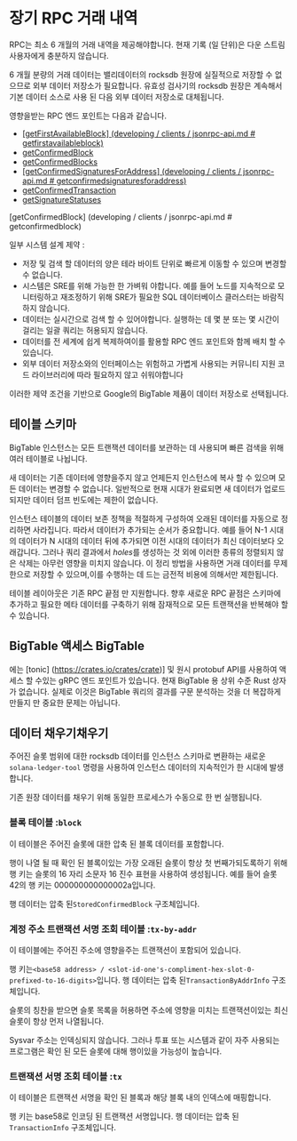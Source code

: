 # 장기 RPC 거래 내역

RPC는 최소 6 개월의 거래 내역을 제공해야합니다. 현재 기록 (일 단위)은 다운 스트림 사용자에게 충분하지 않습니다.

6 개월 분량의 거래 데이터는 밸리데이터의 rocksdb 원장에 실질적으로 저장할 수 없으므로 외부 데이터 저장소가 필요합니다. 유효성 검사기의 rocksdb 원장은 계속해서 기본 데이터 소스로 사용 된 다음 외부 데이터 저장소로 대체됩니다.

영향을받는 RPC 엔드 포인트는 다음과 같습니다.

- [\[getFirstAvailableBlock\] (developing / clients / jsonrpc-api.md # getfirstavailableblock)](developing/clients/jsonrpc-api.md#getfirstavailableblock)
- [getConfirmedBlock](developing/clients/jsonrpc-api.md#getconfirmedblock)
- [getConfirmedBlocks](developing/clients/jsonrpc-api.md#getconfirmedblocks)
- [\[getConfirmedSignaturesForAddress\] (developing / clients / jsonrpc-api.md # getconfirmedsignaturesforaddress)](developing/clients/jsonrpc-api.md#getconfirmedsignaturesforaddress)
- [getConfirmedTransaction](developing/clients/jsonrpc-api.md#getconfirmedtransaction)
- [getSignatureStatuses](developing/clients/jsonrpc-api.md#getsignaturestatuses)

\[getConfirmedBlock\] (developing / clients / jsonrpc-api.md # getconfirmedblock)

일부 시스템 설계 제약 :

- 저장 및 검색 할 데이터의 양은 테라 바이트 단위로 빠르게 이동할 수 있으며 변경할 수 없습니다.
- 시스템은 SRE를 위해 가능한 한 가벼워 야합니다. 예를 들어 노드를 지속적으로 모니터링하고 재조정하기 위해 SRE가 필요한 SQL 데이터베이스 클러스터는 바람직하지 않습니다.
- 데이터는 실시간으로 검색 할 수 있어야합니다. 실행하는 데 몇 분 또는 몇 시간이 걸리는 일괄 쿼리는 허용되지 않습니다.
- 데이터를 전 세계에 쉽게 복제하여이를 활용할 RPC 엔드 포인트와 함께 배치 할 수 있습니다.
- 외부 데이터 저장소와의 인터페이스는 위험하고 가볍게 사용되는 커뮤니티 지원 코드 라이브러리에 따라 필요하지 않고 쉬워야합니다

이러한 제약 조건을 기반으로 Google의 BigTable 제품이 데이터 저장소로 선택됩니다.

## 테이블 스키마

BigTable 인스턴스는 모든 트랜잭션 데이터를 보관하는 데 사용되며 빠른 검색을 위해 여러 테이블로 나뉩니다.

새 데이터는 기존 데이터에 영향을주지 않고 언제든지 인스턴스에 복사 할 수 있으며 모든 데이터는 변경할 수 없습니다. 일반적으로 현재 시대가 완료되면 새 데이터가 업로드되지만 데이터 덤프 빈도에는 제한이 없습니다.

인스턴스 테이블의 데이터 보존 정책을 적절하게 구성하여 오래된 데이터를 자동으로 정리하면 사라집니다. 따라서 데이터가 추가되는 순서가 중요합니다. 예를 들어 N-1 시대의 데이터가 N 시대의 데이터 뒤에 추가되면 이전 시대의 데이터가 최신 데이터보다 오래갑니다. 그러나 쿼리 결과에서 *holes*를 생성하는 것 외에 이러한 종류의 정렬되지 않은 삭제는 아무런 영향을 미치지 않습니다. 이 정리 방법을 사용하면 거래 데이터를 무제한으로 저장할 수 있으며,이를 수행하는 데 드는 금전적 비용에 의해서만 제한됩니다.

테이블 레이아웃은 기존 RPC 끝점 만 지원합니다. 향후 새로운 RPC 끝점은 스키마에 추가하고 필요한 메타 데이터를 구축하기 위해 잠재적으로 모든 트랜잭션을 반복해야 할 수 있습니다.

## BigTable 액세스 BigTable

에는 \[tonic\] (https://crates.io/crates/crate)] 및 원시 protobuf API를 사용하여 액세스 할 수있는 gRPC 엔드 포인트가 있습니다. 현재 BigTable 용 상위 수준 Rust 상자가 없습니다. 실제로 이것은 BigTable 쿼리의 결과를 구문 분석하는 것을 더 복잡하게 만들지 만 중요한 문제는 아닙니다.

## 데이터 채우기채우기

주어진 슬롯 범위에 대한 rocksdb 데이터를 인스턴스 스키마로 변환하는 새로운`solana-ledger-tool` 명령을 사용하여 인스턴스 데이터의 지속적인가 한 시대에 발생합니다.

기존 원장 데이터를 채우기 위해 동일한 프로세스가 수동으로 한 번 실행됩니다.

### 블록 테이블 :`block`

이 테이블은 주어진 슬롯에 대한 압축 된 블록 데이터를 포함합니다.

행이 나열 될 때 확인 된 블록이있는 가장 오래된 슬롯이 항상 첫 번째가되도록하기 위해 행 키는 슬롯의 16 자리 소문자 16 진수 표현을 사용하여 생성됩니다. 예를 들어 슬롯 42의 행 키는 000000000000002a입니다.

행 데이터는 압축 된`StoredConfirmedBlock` 구조체입니다.

### 계정 주소 트랜잭션 서명 조회 테이블 :`tx-by-addr`

이 테이블에는 주어진 주소에 영향을주는 트랜잭션이 포함되어 있습니다.

행 키는`<base58 address> / <slot-id-one's-compliment-hex-slot-0-prefixed-to-16-digits>`입니다. 행 데이터는 압축 된`TransactionByAddrInfo` 구조체입니다.

슬롯의 칭찬을 받으면 슬롯 목록을 허용하면 주소에 영향을 미치는 트랜잭션이있는 최신 슬롯이 항상 먼저 나열됩니다.

Sysvar 주소는 인덱싱되지 않습니다. 그러나 투표 또는 시스템과 같이 자주 사용되는 프로그램은 확인 된 모든 슬롯에 대해 행이있을 가능성이 높습니다.

### 트랜잭션 서명 조회 테이블 :`tx`

이 테이블은 트랜잭션 서명을 확인 된 블록과 해당 블록 내의 인덱스에 매핑합니다.

행 키는 base58로 인코딩 된 트랜잭션 서명입니다. 행 데이터는 압축 된`TransactionInfo` 구조체입니다.
